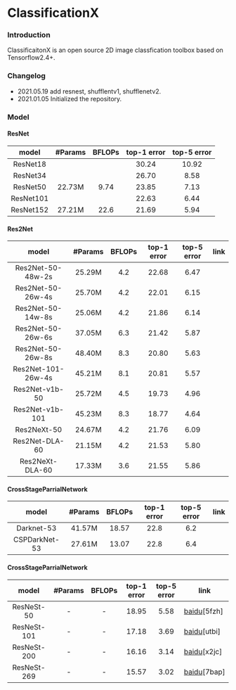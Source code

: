 # ClassificationX

### Introduction
ClassificaitonX is an open source 2D image classfication toolbox based on Tensorflow2.4+.


### Changelog
- 2021.05.19 add resnest, shufflentv1, shufflenetv2.
- 2021.01.05 Initialized the repository.

### Model
#### ResNet
|    model   |  #Params   |   BFLOPs  | top-1 error | top-5 error |
| :--------: | :-------:  | :-------: | :---------: | :---------: |
|  ResNet18  |            |           |    30.24    |    10.92    |
|  ResNet34  |            |           |    26.70    |     8.58    |
|  ResNet50  |  22.73M    |   9.74    |    23.85    |     7.13    |
|  ResNet101 |            |           |    22.63    |     6.44    |
|  ResNet152 |  27.21M    |   22.6    |    21.69    |     5.94    |

#### Res2Net

|       model         |   #Params    |   BFLOPs  | top-1 error | top-5 error | link |
| :-----------------: | :----------: | :-------: | :---------: | :---------: | :---:|
|  Res2Net-50-48w-2s  |    25.29M    |    4.2    |    22.68    |    6.47     |      |
|  Res2Net-50-26w-4s  |    25.70M    |    4.2    |    22.01    |    6.15     |      |
|  Res2Net-50-14w-8s  |    25.06M    |    4.2    |    21.86    |    6.14     |      |
|  Res2Net-50-26w-6s  |    37.05M    |    6.3    |    21.42    |    5.87     |      |
|  Res2Net-50-26w-8s  |    48.40M    |    8.3    |    20.80    |    5.63     |      |
|  Res2Net-101-26w-4s |    45.21M    |    8.1    |    20.81    |    5.57     |      |
|  Res2Net-v1b-50     |    25.72M    |    4.5    |    19.73    |    4.96     |      |
|  Res2Net-v1b-101    |    45.23M    |    8.3    |    18.77    |    4.64     |      |
|  Res2NeXt-50        |    24.67M    |    4.2    |    21.76    |    6.09     |      |
|  Res2Net-DLA-60     |    21.15M    |    4.2    |    21.53    |    5.80     |      |
|  Res2NeXt-DLA-60    |    17.33M    |    3.6    |    21.55    |    5.86     |      |

#### CrossStageParrialNetwork
|       model         |   #Params    |   BFLOPs  | top-1 error | top-5 error | link |
| :-----------------: | :----------: | :-------: | :---------: | :---------: | :---:|
|  Darknet-53         |    41.57M    |   18.57   |    22.8    |      6.2     |      |
|  CSPDarkNet-53      |    27.61M    |   13.07   |    22.8    |      6.4     |      |

#### CrossStageParrialNetwork
|    model    | #Params | BFLOPs | top-1 error | top-5 error | link                                                         |
| :---------: | :-----: | :----: | :---------: | :---------: | ------------------------------------------------------------ |
| ResNeSt-50  |    -    |   -    |    18.95    |    5.58     | [baidu](https://pan.baidu.com/s/1nz6e_vlsJFxiV6QUZ9lXQQ)[5fzh] |
| ResNeSt-101 |    -    |   -    |    17.18    |    3.69     | [baidu](https://pan.baidu.com/s/13KpJwYJanIxzZcpTEsVvvg)[utbi] |
| ResNeSt-200 |    -    |   -    |    16.16    |    3.14     | [baidu](https://pan.baidu.com/s/1cqcBsjADcY7PXv-LZ30AYw)[x2jc] |
| ResNeSt-269 |    -    |   -    |    15.57    |    3.02     | [baidu](https://pan.baidu.com/s/1bASbT9yVP6tD0H-WkDbsLw)[7bap] |

